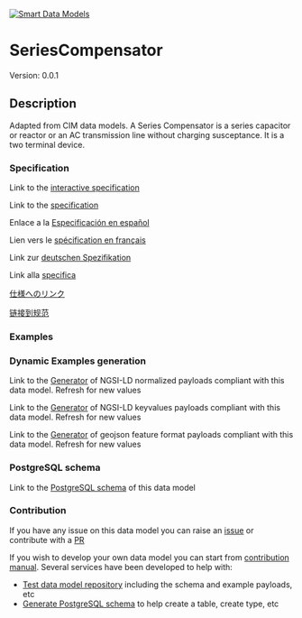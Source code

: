 [![Smart Data Models](https://smartdatamodels.org/wp-content/uploads/2022/01/SmartDataModels_logo.png "Logo")](https://smartdatamodels.org)
# SeriesCompensator
Version: 0.0.1

## Description 

Adapted from CIM data models. A Series Compensator is a series capacitor or reactor or an AC transmission line without charging susceptance.  It is a two terminal device.
### Specification

Link to the [interactive specification](https://swagger.lab.fiware.org/?url=https://smart-data-models.github.io/dataModel.EnergyCIM/SeriesCompensator/swagger.yaml)

Link to the [specification](https://github.com/smart-data-models/dataModel.EnergyCIM/blob/master/SeriesCompensator/doc/spec.md)

Enlace a la [Especificación en español](https://github.com/smart-data-models/dataModel.EnergyCIM/blob/master/SeriesCompensator/doc/spec_ES.md)

Lien vers le [spécification en français](https://github.com/smart-data-models/dataModel.EnergyCIM/blob/master/SeriesCompensator/doc/spec_FR.md)

Link zur [deutschen Spezifikation](https://github.com/smart-data-models/dataModel.EnergyCIM/blob/master/SeriesCompensator/doc/spec_DE.md)

Link alla [specifica](https://github.com/smart-data-models/dataModel.EnergyCIM/blob/master/SeriesCompensator/doc/spec_IT.md)

[仕様へのリンク](https://github.com/smart-data-models/dataModel.EnergyCIM/blob/master/SeriesCompensator/doc/spec_JA.md)

[链接到规范](https://github.com/smart-data-models/dataModel.EnergyCIM/blob/master/SeriesCompensator/doc/spec_ZH.md)
### Examples
### Dynamic Examples generation

Link to the [Generator](https://smartdatamodels.org/extra/ngsi-ld_generator.php?schemaUrl=https://raw.githubusercontent.com/smart-data-models/dataModel.EnergyCIM/master/SeriesCompensator/schema.json&email=info@smartdatamodels.org) of NGSI-LD normalized payloads compliant with this data model. Refresh for new values

Link to the [Generator](https://smartdatamodels.org/extra/ngsi-ld_generator_keyvalues.php?schemaUrl=https://raw.githubusercontent.com/smart-data-models/dataModel.EnergyCIM/master/SeriesCompensator/schema.json&email=info@smartdatamodels.org) of NGSI-LD keyvalues payloads compliant with this data model. Refresh for new values

Link to the [Generator](https://smartdatamodels.org/extra/geojson_features_generator.php?schemaUrl=https://raw.githubusercontent.com/smart-data-models/dataModel.EnergyCIM/master/SeriesCompensator/schema.json&email=info@smartdatamodels.org) of geojson feature format payloads compliant with this data model. Refresh for new values
### PostgreSQL schema

Link to the [PostgreSQL schema](https://github.com/smart-data-models/dataModel.EnergyCIM/blob/master/SeriesCompensator/schema.sql) of this data model
### Contribution

 If you have any issue on this data model you can raise an [issue](https://github.com/smart-data-models/dataModel.EnergyCIM/issues)  or contribute with a [PR](https://github.com/smart-data-models/dataModel.EnergyCIM/pulls)

 If you wish to develop your own data model you can start from [contribution manual](https://bit.ly/contribution_manual). Several services have been developed to help with: 
 - [Test data model repository](https://smartdatamodels.org/index.php/data-models-contribution-api/) including the schema and example payloads, etc
 - [Generate PostgreSQL schema](https://smartdatamodels.org/index.php/sql-service/) to help create a table, create type, etc